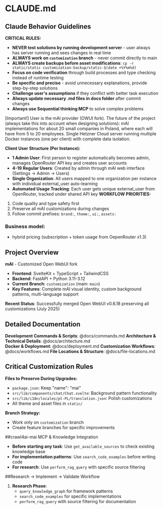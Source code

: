 # CLAUDE.md

## Claude Behavior Guidelines

**CRITICAL RULES:**
- **NEVER test solutions by running development server** - user always has server running and sees changes in real time
- **ALWAYS work on `customization` branch** - never commit directly to main
- **ALWAYS create backups before asset modifications**: `cp -r static/static customization-backup/static-$(date +%Y%m%d)`
- **Focus on code verification** through build processes and type checking instead of runtime testing
- **Be specific and precise** - avoid unnecessary explanations, provide step-by-step solutions
- **Challenge user's assumptions** if they conflict with better task execution
- **Always update necessary .md files in docs folder** after commit changes
- **Always use Sequential thinking MCP** to solve complex problems

[Important!] User is the mAI provider (OWUI fork). The future of the project (always take this into account when designing solutions): mAI implementations for about 20 small companies in Poland, where each will have from 5 to 20 employees. Single Hetzner Cloud server running multiple Docker instances (one per client) with complete data isolation.

**Client User Structure (Per Instance):**
- **1 Admin User**: First person to register automatically becomes admin, manages OpenRouter API key and creates user accounts
- **4-19 Regular Users**: Created by admin through mAI web interface (Settings → Admin → Users)
- **Single Organization**: All users mapped to one organization per instance with individual external_user auto-learning
- **Automated Usage Tracking**: Each user gets unique external_user from OpenRouter, tracked under shared API key
**WORKFLOW PRIORITIES:**
1. Code quality and type safety first
2. Preserve all mAI customizations during changes
3. Follow commit prefixes: `brand:`, `theme:`, `ui:`, `assets:`
### Business model:
- hybrid pricing (subscription + token usage from OepenRouter x1.3)

## Project Overview

**mAI** - Customized Open WebUI fork
- **Frontend**: SvelteKit + TypeScript + TailwindCSS
- **Backend**: FastAPI + Python 3.11-3.12
- **Current Branch**: `customization` (main: `main`)
- **Key Features**: Complete mAI visual identity, custom background patterns, multi-language support

**Recent Status**: Successfully merged Open WebUI v0.6.18 preserving all customizations (July 2025)

## Detailed Documentation

**Development Commands & Scripts**: @docs/commands.md
**Architecture & Technical Details**: @docs/architecture.md  
**Docker & Deployment**: @docs/deployment.md
**Customization Workflows**: @docs/workflows.md
**File Locations & Structure**: @docs/file-locations.md

## Critical Customization Rules

**Files to Preserve During Upgrades:**
- `package.json`: Keep "name": "mai"
- `src/lib/components/chat/Chat.svelte`: Background pattern functionality
- `src/lib/i18n/locales/pl-PL/translation.json`: Polish customizations
- All theme and asset files in `static/`

**Branch Strategy:**
- Work only on `customization` branch
- Create feature branches for specific improvements

##crawl4ai-mai MCP & Knowledge Integration
- **Before starting any task**: Use `get_available_sources` to check existing knowledge base
- **For implementation patterns**: Use `search_code_examples` before writing code
- **For research**: Use `perform_rag_query` with specific source filtering

##Research → Implement → Validate Workflow
1. **Research Phase**:
   - `query_knowledge_graph` for framework patterns
   - `search_code_examples` for specific implementations
   - `perform_rag_query` with source filtering for documentation